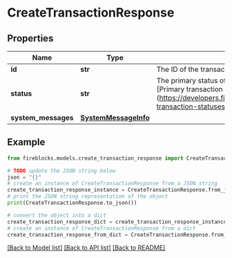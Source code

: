 # CreateTransactionResponse


## Properties

Name | Type | Description | Notes
------------ | ------------- | ------------- | -------------
**id** | **str** | The ID of the transaction. | [optional] 
**status** | **str** | The primary status of the transaction. For details, see [Primary transaction statuses.] (https://developers.fireblocks.com/reference/primary-transaction-statuses) | [optional] 
**system_messages** | [**SystemMessageInfo**](SystemMessageInfo.md) |  | [optional] 

## Example

```python
from fireblocks.models.create_transaction_response import CreateTransactionResponse

# TODO update the JSON string below
json = "{}"
# create an instance of CreateTransactionResponse from a JSON string
create_transaction_response_instance = CreateTransactionResponse.from_json(json)
# print the JSON string representation of the object
print(CreateTransactionResponse.to_json())

# convert the object into a dict
create_transaction_response_dict = create_transaction_response_instance.to_dict()
# create an instance of CreateTransactionResponse from a dict
create_transaction_response_from_dict = CreateTransactionResponse.from_dict(create_transaction_response_dict)
```
[[Back to Model list]](../README.md#documentation-for-models) [[Back to API list]](../README.md#documentation-for-api-endpoints) [[Back to README]](../README.md)


